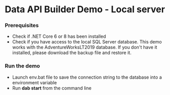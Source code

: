 # Data API Builder Demo - Local server

### Prerequisites

<ul>
    <li>Check if .NET Core 6 or 8 has been installed</li>
    <li>Check if you have access to the local SQL Server database. This demo works with the AdventureWorksLT2019 database. If you don't have it installed, please download the backup file and restore it.</li>
</ul>

### Run the demo

<ul>
    <li>Launch env.bat file to save the connection string to the database into a environment variable</li>
    <li>Run <strong>dab start</strong> from the command line</li>
</ul>